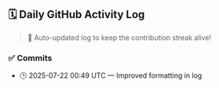 ## 🗓️ Daily GitHub Activity Log

> 🤖 Auto-updated log to keep the contribution streak alive!

### ✅ Commits

- 🕒 2025-07-22 00:49 UTC — Improved formatting in log

